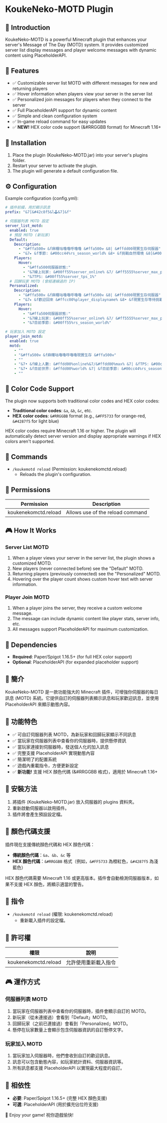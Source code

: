 # KoukeNeko-MOTD Plugin

## 🌟 Introduction

KoukeNeko-MOTD is a powerful Minecraft plugin that enhances your server's Message of The Day (MOTD) system. It provides customized server list display messages and player welcome messages with dynamic content using PlaceholderAPI.

## 🔧 Features

* ✅ Customizable server list MOTD with different messages for new and returning players
* ✅ Hover information when players view your server in the server list
* ✅ Personalized join messages for players when they connect to the server
* ✅ Full PlaceholderAPI support for dynamic content
* ✅ Simple and clean configuration system
* ✅ In-game reload command for easy updates
* ✅ **NEW!** HEX color code support (&#RRGGBB format) for Minecraft 1.16+

## 📂 Installation

1. Place the plugin (KoukeNeko-MOTD.jar) into your server's plugins folder.
2. Restart your server to activate the plugin.
3. The plugin will generate a default configuration file.

## ⚙️ Configuration

Example configuration (config.yml):

```yaml
# 插件前綴，用於顯示訊息
prefix: "&7[&#42c8f5&l🕹️&7]&f"

# 伺服器列表 MOTD 設定
server_list_motd:
  enabled: true
  # 預設 MOTD (新玩家)
  Default:
    Description:
      - "&#ffa500⚒ &f麻糬咕嚕嚕呼嚕嚕 &#ffa500⚒ &8| &#ffdd00現實生存伺服器"
      - "&7▸ &f季節: &#00cc44%rs_season_world% &8• &f挑戰自然環境 &8[&#00ff55%server_online%&7/&#ff5555%server_max_players%&8]"
    Players:
      Hover:
        - "&#ffa500伺服器狀態:"
        - "&7線上玩家: &#00ff55%server_online% &7/ &#ff5555%server_max_players%"
        - "&7TPS: &#00ff55%server_tps_1%"
  # 回歸玩家 MOTD (曾經連線過的 IP)
  Personalized:
    Description:
      - "&#ffa500⚒ &f麻糬咕嚕嚕呼嚕嚕 &#ffa500⚒ &8| &#ffdd00現實生存伺服器"
      - "&7▸ &f歡迎回來 &#ffcc00%player_displayname% &8• &f現實生存等待挑戰 &8[&#00ff55%server_online%&7/&#ff5555%server_max_players%&8]"
    Players:
      Hover:
        - "&#ffa500伺服器狀態:"
        - "&7線上玩家: &#00ff55%server_online% &7/ &#ff5555%server_max_players%"
        - "&7目前季節: &#00ff55%rs_season_world%"

# 玩家加入 MOTD 設定
player_join_motd:
  enabled: true
  motd:
    - ""
    - "&#ffa500⚒ &f麻糬咕嚕嚕呼嚕嚕現實生存 &#ffa500⚒"
    - ""
    - "&7• &f線上人數: &#ffdd00%online%&7/&#ffdd00%max% &7| &fTPS: &#00cc44%tps% &7| &fPing: &#00cc44%ping%ms"
    - "&7• &f目前世界: &#ffdd00%world% &7| &f目前季節: &#00cc44%rs_season%"
    - ""
```

## 🎨 Color Code Support

The plugin now supports both traditional color codes and HEX color codes:

* **Traditional color codes**: `&a`, `&b`, `&c`, etc.
* **HEX color codes**: `&#RRGGBB` format (e.g., `&#FF5733` for orange-red, `&#4287f5` for light blue)

HEX color codes require Minecraft 1.16 or higher. The plugin will automatically detect server version and display appropriate warnings if HEX colors aren't supported.

## 🚀 Commands

* `/koukemotd reload` (Permission: koukenekomctd.reload)
  + Reloads the plugin's configuration.

## 🔑 Permissions

| Permission | Description |
| --- | --- |
| koukenekomctd.reload | Allows use of the reload command |

## 🎮 How It Works

### Server List MOTD

1. When a player views your server in the server list, the plugin shows a customized MOTD.
2. New players (never connected before) see the "Default" MOTD.
3. Returning players (previously connected) see the "Personalized" MOTD.
4. Hovering over the player count shows custom hover text with server information.

### Player Join MOTD

1. When a player joins the server, they receive a custom welcome message.
2. The message can include dynamic content like player stats, server info, etc.
3. All messages support PlaceholderAPI for maximum customization.

## 🔌 Dependencies

* **Required**: Paper/Spigot 1.16.5+ (for full HEX color support)
* **Optional**: PlaceholderAPI (for expanded placeholder support)

## 🌟 簡介

KoukeNeko-MOTD 是一款功能強大的 Minecraft 插件，可增強你伺服器的每日訊息 (MOTD) 系統。它提供自訂的伺服器列表顯示訊息和玩家歡迎訊息，並使用 PlaceholderAPI 來顯示動態內容。

## 🔧 功能特色

* ✅ 可自訂伺服器列表 MOTD，為新玩家和回歸玩家顯示不同訊息
* ✅ 當玩家在伺服器列表中查看你的伺服器時，提供懸停資訊
* ✅ 當玩家連接到伺服器時，發送個人化的加入訊息
* ✅ 完整支援 PlaceholderAPI 實現動態內容
* ✅ 簡潔明了的配置系統
* ✅ 遊戲內重載指令，方便更新設定
* ✅ **新功能!** 支援 HEX 顏色代碼 (&#RRGGBB 格式)，適用於 Minecraft 1.16+

## 📂 安裝方法

1. 將插件 (KoukeNeko-MOTD.jar) 放入伺服器的 plugins 資料夾。
2. 重新啟動伺服器以啟用插件。
3. 插件將會產生預設設定檔。

## 🎨 顏色代碼支援

插件現在支援傳統顏色代碼和 HEX 顏色代碼：

* **傳統顏色代碼**：`&a`、`&b`、`&c` 等
* **HEX 顏色代碼**：`&#RRGGBB` 格式（例如，`&#FF5733` 為橙紅色，`&#4287f5` 為淺藍色）

HEX 顏色代碼需要 Minecraft 1.16 或更高版本。插件會自動檢測伺服器版本，如果不支援 HEX 顏色，將顯示適當的警告。

## 🚀 指令

* `/koukemotd reload` (權限: koukenekomctd.reload)
  + 重新載入插件的設定檔。

## 🔑 許可權

| 權限 | 說明 |
| --- | --- |
| koukenekomctd.reload | 允許使用重新載入指令 |

## 🎮 運作方式

### 伺服器列表 MOTD

1. 當玩家在伺服器列表中查看你的伺服器時，插件會顯示自訂的 MOTD。
2. 新玩家（從未連接過）會看到「Default」MOTD。
3. 回歸玩家（之前已連接過）會看到「Personalized」MOTD。
4. 懸停在玩家數量上會顯示包含伺服器資訊的自訂懸停文字。

### 玩家加入 MOTD

1. 當玩家加入伺服器時，他們會收到自訂的歡迎訊息。
2. 訊息可以包含動態內容，如玩家統計資料、伺服器資訊等。
3. 所有訊息都支援 PlaceholderAPI 以實現最大程度的自訂。

## 🔌 相依性

* **必要**: Paper/Spigot 1.16.5+ (完整 HEX 顏色支援)
* **可選**: PlaceholderAPI (用於擴充佔位符支援)

🚀 Enjoy your game! 祝你遊戲愉快!
